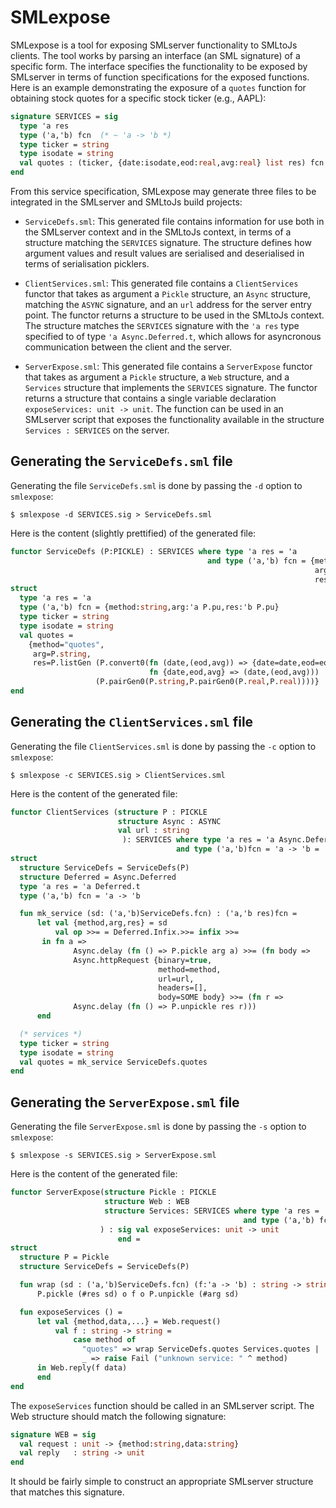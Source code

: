 # SMLexpose

SMLexpose is a tool for exposing SMLserver functionality to SMLtoJs
clients. The tool works by parsing an interface (an SML signature) of
a specific form. The interface specifies the functionality to be
exposed by SMLserver in terms of function specifications for the
exposed functions. Here is an example demonstrating the exposure of a
`quotes` function for obtaining stock quotes for a specific stock
ticker (e.g., AAPL):

````sml
signature SERVICES = sig
  type 'a res
  type ('a,'b) fcn  (* ~ 'a -> 'b *)
  type ticker = string
  type isodate = string
  val quotes : (ticker, {date:isodate,eod:real,avg:real} list res) fcn
end
````

From this service specification, SMLexpose may generate three files to
be integrated in the SMLserver and SMLtoJs build projects:

- `ServiceDefs.sml`: This generated file contains information for use
  both in the SMLserver context and in the SMLtoJs context, in terms
  of a structure matching the `SERVICES` signature. The structure
  defines how argument values and result values are serialised and
  deserialised in terms of serialisation picklers.

- `ClientServices.sml`: This generated file contains a
  `ClientServices` functor that takes as argument a `Pickle`
  structure, an `Async` structure, matching the `ASYNC` signature, and
  an `url` address for the server entry point. The functor returns a structure to be
  used in the SMLtoJs context. The structure matches the `SERVICES`
  signature with the `'a res` type specified to of type `'a
  Async.Deferred.t`, which allows for asyncronous communication
  between the client and the server.

- `ServerExpose.sml`: This generated file contains a `ServerExpose`
  functor that takes as argument a `Pickle` structure, a `Web`
  structure, and a `Services` structure that implements the `SERVICES`
  signature. The functor returns a structure that contains a single
  variable declaration `exposeServices: unit -> unit`.  The function
  can be used in an SMLserver script that exposes the functionality
  available in the structure `Services : SERVICES` on the server.

## Generating the `ServiceDefs.sml` file

Generating the file `ServiceDefs.sml` is done by passing the `-d` option to `smlexpose`:

````
$ smlexpose -d SERVICES.sig > ServiceDefs.sml
````

Here is the content (slightly prettified) of the generated file:

````sml
functor ServiceDefs (P:PICKLE) : SERVICES where type 'a res = 'a
                                            and type ('a,'b) fcn = {method:string,
                                                                    arg:'a P.pu,
                                                                    res:'b P.pu} =
struct
  type 'a res = 'a
  type ('a,'b) fcn = {method:string,arg:'a P.pu,res:'b P.pu}
  type ticker = string
  type isodate = string
  val quotes =
    {method="quotes",
     arg=P.string,
     res=P.listGen (P.convert0(fn (date,(eod,avg)) => {date=date,eod=eod,avg=avg},
                               fn {date,eod,avg} => (date,(eod,avg)))
			       (P.pairGen0(P.string,P.pairGen0(P.real,P.real))))}
end
````

## Generating the `ClientServices.sml` file

Generating the file `ClientServices.sml` is done by passing the `-c` option to `smlexpose`:

````
$ smlexpose -c SERVICES.sig > ClientServices.sml
````

Here is the content of the generated file:

````sml
functor ClientServices (structure P : PICKLE
                        structure Async : ASYNC
                        val url : string
                         ): SERVICES where type 'a res = 'a Async.Deferred.t
                                     and type ('a,'b)fcn = 'a -> 'b =
struct
  structure ServiceDefs = ServiceDefs(P)
  structure Deferred = Async.Deferred
  type 'a res = 'a Deferred.t
  type ('a,'b) fcn = 'a -> 'b

  fun mk_service (sd: ('a,'b)ServiceDefs.fcn) : ('a,'b res)fcn =
      let val {method,arg,res} = sd
          val op >>= = Deferred.Infix.>>= infix >>=
       in fn a =>
              Async.delay (fn () => P.pickle arg a) >>= (fn body =>
              Async.httpRequest {binary=true,
                                 method=method,
                                 url=url,
                                 headers=[],
                                 body=SOME body} >>= (fn r =>
              Async.delay (fn () => P.unpickle res r)))
      end

  (* services *)
  type ticker = string
  type isodate = string
  val quotes = mk_service ServiceDefs.quotes
end
````

## Generating the `ServerExpose.sml` file

Generating the file `ServerExpose.sml` is done by passing the `-s` option to `smlexpose`:

````
$ smlexpose -s SERVICES.sig > ServerExpose.sml
````

Here is the content of the generated file:

````sml
functor ServerExpose(structure Pickle : PICKLE
                     structure Web : WEB
                     structure Services: SERVICES where type 'a res = 'a
                                                    and type ('a,'b) fcn = 'a -> 'b
                    ) : sig val exposeServices: unit -> unit
                        end =
struct
  structure P = Pickle
  structure ServiceDefs = ServiceDefs(P)

  fun wrap (sd : ('a,'b)ServiceDefs.fcn) (f:'a -> 'b) : string -> string =
      P.pickle (#res sd) o f o P.unpickle (#arg sd)

  fun exposeServices () =
      let val {method,data,...} = Web.request()
          val f : string -> string =
              case method of
                "quotes" => wrap ServiceDefs.quotes Services.quotes |
                _ => raise Fail ("unknown service: " ^ method)
      in Web.reply(f data)
      end
end
````

The `exposeServices` function should be called in an SMLserver
script. The Web structure should match the following signature:

````sml
signature WEB = sig
  val request : unit -> {method:string,data:string}
  val reply   : string -> unit
end
````

It should be fairly simple to construct an appropriate SMLserver
structure that matches this signature.